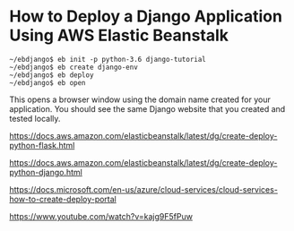 # How to Deploy a Django Application Using AWS Elastic Beanstalk

```
~/ebdjango$ eb init -p python-3.6 django-tutorial
~/ebdjango$ eb create django-env
~/ebdjango$ eb deploy
~/ebdjango$ eb open
```

This opens a browser window using the domain name created for your application. You should see the same Django website that you created and tested locally.


https://docs.aws.amazon.com/elasticbeanstalk/latest/dg/create-deploy-python-flask.html

https://docs.aws.amazon.com/elasticbeanstalk/latest/dg/create-deploy-python-django.html



https://docs.microsoft.com/en-us/azure/cloud-services/cloud-services-how-to-create-deploy-portal

https://www.youtube.com/watch?v=kajg9F5fPuw
